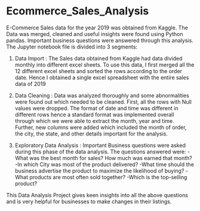# Ecommerce_Sales_Analysis
E-Commerce Sales data for the year 2019 was obtained from Kaggle. The Data was merged, cleaned and useful insights were found using Python pandas. Important business questions were answered through this analysis. The Jupyter notebook file is divided into 3 segments:

1) Data Import :
The Sales data obtained from Kaggle had data divided monthly into different excel sheets. To use this data, I first merged all the 12 different excel sheets and sorted the rows according to the order date. Hence I obtained a single excel spreadsheet with the entire sales data of 2019

2) Data Cleaning :
Data was analyzed thoroughly and some abnormalities were found out which needed to be cleaned. First, all the rows with Null values were dropped. The format of date and time was different in different rows hence a standard format was implemented overall through which we were able to extract the month, year and time. Further, new columns were added which included the month of order, the city, the state, and other details important for the analysis.

3) Exploratory Data Analysis :
Important Business questions were asked during this phase of the data analysis. The questions answered were:
-What was the best month for sales? How much was earned that month?
-In which City was most of the product delivered?
-What time should the business advertise the product to maximize the likelihood of buying?
-What products are most often sold together?
-Which is the top-selling product?

This Data Analysis Project gives keen insights into all the above questions and is very helpful for businesses to make changes in their listings. 
